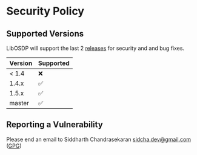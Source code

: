 # Security Policy

## Supported Versions

LibOSDP will support the last 2 [releases](https://github.com/goToMain/libosdp/releases) for security and and bug fixes.

| Version | Supported          |
| ------- | ------------------ |
| < 1.4   | :x:                |
| 1.4.x   | :white_check_mark: |
| 1.5.x   | :white_check_mark: |
| master  | :white_check_mark: |

## Reporting a Vulnerability

Please end an email to Siddharth Chandrasekaran <sidcha.dev@gmail.com> ([GPG](https://github.com/sidcha.gpg))
